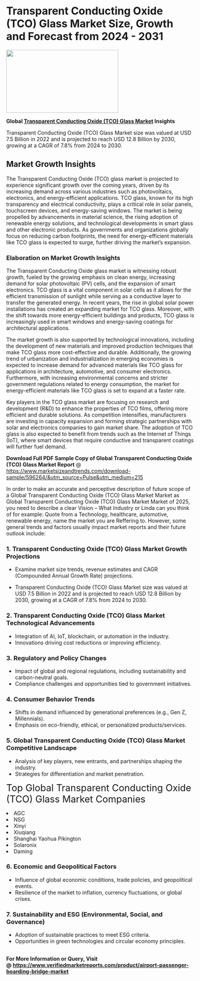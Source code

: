 <H1>Transparent Conducting Oxide (TCO) Glass Market Size, Growth and Forecast from 2024 - 2031</H1><img class="aligncenter size-medium wp-image-584254" src="https://thirdeyenews.in/wp-content/uploads/2024/09/Global-Market-Research-300x168.jpeg" alt="" width="300" height="168" /><p><strong>Global&nbsp;<a href="https://www.marketsizeandtrends.com/download-sample/596264/&amp;utm_source=Pulse&amp;utm_medium=215">Transparent Conducting Oxide (TCO) Glass Market</a> Insights</strong></p><p>Transparent Conducting Oxide (TCO) Glass Market size was valued at USD 7.5 Billion in 2022 and is projected to reach USD 12.8 Billion by 2030, growing at a CAGR of 7.8% from 2024 to 2030.</p><p><h2>Market Growth Insights</h2> <p>The Transparent Conducting Oxide (TCO) glass market is projected to experience significant growth over the coming years, driven by its increasing demand across various industries such as photovoltaics, electronics, and energy-efficient applications. TCO glass, known for its high transparency and electrical conductivity, plays a critical role in solar panels, touchscreen devices, and energy-saving windows. The market is being propelled by advancements in material science, the rising adoption of renewable energy solutions, and technological developments in smart glass and other electronic products. As governments and organizations globally focus on reducing carbon footprints, the need for energy-efficient materials like TCO glass is expected to surge, further driving the market’s expansion. <h3>Elaboration on Market Growth Insights</h3> <p>The Transparent Conducting Oxide glass market is witnessing robust growth, fueled by the growing emphasis on clean energy, increasing demand for solar photovoltaic (PV) cells, and the expansion of smart electronics. TCO glass is a vital component in solar cells as it allows for the efficient transmission of sunlight while serving as a conductive layer to transfer the generated energy. In recent years, the rise in global solar power installations has created an expanding market for TCO glass. Moreover, with the shift towards more energy-efficient buildings and products, TCO glass is increasingly used in smart windows and energy-saving coatings for architectural applications.</p> <p>The market growth is also supported by technological innovations, including the development of new materials and improved production techniques that make TCO glass more cost-effective and durable. Additionally, the growing trend of urbanization and industrialization in emerging economies is expected to increase demand for advanced materials like TCO glass for applications in architecture, automotive, and consumer electronics. Furthermore, with increasing environmental concerns and stricter government regulations related to energy consumption, the market for energy-efficient materials like TCO glass is set to expand at a faster rate.</p> <p>Key players in the TCO glass market are focusing on research and development (R&D) to enhance the properties of TCO films, offering more efficient and durable solutions. As competition intensifies, manufacturers are investing in capacity expansion and forming strategic partnerships with solar and electronics companies to gain market share. The adoption of TCO glass is also expected to benefit from trends such as the Internet of Things (IoT), where smart devices that require conductive and transparent coatings will further fuel demand.</p> <p></p><p><span class=""><strong>Download Full PDF Sample Copy of Global Transparent Conducting Oxide (TCO) Glass Market Report</strong> @ <a href="https://www.marketsizeandtrends.com/download-sample/596264/&amp;utm_source=Pulse&amp;utm_medium=215" target="_blank">https://www.marketsizeandtrends.com/download-sample/596264/&amp;utm_source=Pulse&amp;utm_medium=215</a></span></p><p>In order to make an accurate and perceptive description of future scope of a Global&nbsp;Transparent Conducting Oxide (TCO) Glass Market Market as Global&nbsp;Transparent Conducting Oxide (TCO) Glass Market Market of 2025, you need to describe a clear Vision &ndash; What Industry or Linda can you think of for example: Quote from a Technology, healthcare, automotive, renewable energy, name the market you are Reffering to. However, some general trends and factors usually impact market reports and their future outlook include:</p><h3>1.&nbsp;<strong>Transparent Conducting Oxide (TCO) Glass Market Growth Projections</strong></h3><ul><li>Examine market size trends, revenue estimates and CAGR (Compounded Annual Growth Rate) projections.</li><li><p>Transparent Conducting Oxide (TCO) Glass Market size was valued at USD 7.5 Billion in 2022 and is projected to reach USD 12.8 Billion by 2030, growing at a CAGR of 7.8% from 2024 to 2030.</p></li></ul><h3>2.&nbsp;<strong>Transparent Conducting Oxide (TCO) Glass Market Technological Advancements</strong></h3><ul><li>Integration of AI, IoT, blockchain, or automation in the industry.</li><li>Innovations driving cost reductions or improving efficiency.</li></ul><h3>3.&nbsp;<strong>Regulatory and Policy Changes</strong></h3><ul><li>Impact of global and regional regulations, including sustainability and carbon-neutral goals.</li><li>Compliance challenges and opportunities tied to government initiatives.</li></ul><h3>4.&nbsp;<strong>Consumer Behavior Trends</strong></h3><ul><li>Shifts in demand influenced by generational preferences (e.g., Gen Z, Millennials).</li><li>Emphasis on eco-friendly, ethical, or personalized products/services.</li></ul><h3>5.&nbsp;<strong>Global Transparent Conducting Oxide (TCO) Glass Market Competitive Landscape</strong></h3><ul><li>Analysis of key players, new entrants, and partnerships shaping the industry.</li><li>Strategies for differentiation and market penetration.</li></ul><p data-pm-slice="1 1 []"><span style="color: inherit; font-family: inherit; font-size: 25px;">Top Global Transparent Conducting Oxide (TCO) Glass Market Companies</span></p><div class="" data-test-id=""><p><li> AGC</li><li> NSG</li><li> Xinyi</li><li> Xiuqiang</li><li> Shanghai Yaohua Pikington</li><li> Solaronix</li><li> Daming</li></p></div><h3>6.&nbsp;<strong>Economic and Geopolitical Factors</strong></h3><ul><li>Influence of global economic conditions, trade policies, and geopolitical events.</li><li>Resilience of the market to inflation, currency fluctuations, or global crises.</li></ul><h3>7.&nbsp;<strong>Sustainability and ESG (Environmental, Social, and Governance)</strong></h3><ul><li>Adoption of sustainable practices to meet ESG criteria.</li><li>Opportunities in green technologies and circular economy principles.</li></ul><h2><strong style="font-size: 14px;">For More Information or Query, Visit @&nbsp;</strong><a style="background-color: #ffffff; font-size: 14px;" href="https://www.marketsizeandtrends.com/report/transparent-conducting-oxide-tco-glass-market/" target="_blank">https://www.verifiedmarketreports.com/product/airport-passenger-boarding-bridge-market</a></h2>
